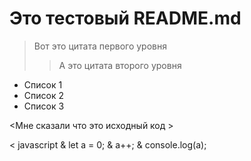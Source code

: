 # Это тестовый README.md

> Вот это цитата первого уровня
>> А это цитата второго уровня

* Список 1
* Список 2
* Список 3

<Мне сказали что это исходный код >

< javascript
& let a = 0;
& a++;
& console.log(a);
>
